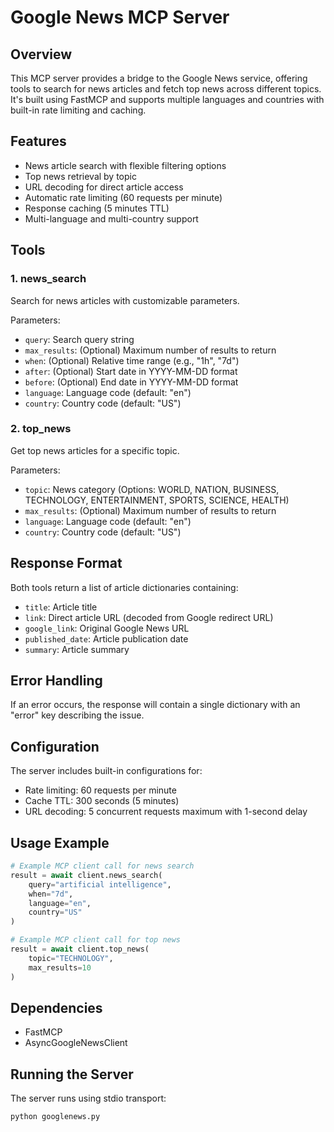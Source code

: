 # Google News MCP Server

## Overview
This MCP server provides a bridge to the Google News service, offering tools to search for news articles and fetch top news across different topics. It's built using FastMCP and supports multiple languages and countries with built-in rate limiting and caching.

## Features
- News article search with flexible filtering options
- Top news retrieval by topic
- URL decoding for direct article access
- Automatic rate limiting (60 requests per minute)
- Response caching (5 minutes TTL)
- Multi-language and multi-country support

## Tools

### 1. news_search
Search for news articles with customizable parameters.

Parameters:
- `query`: Search query string
- `max_results`: (Optional) Maximum number of results to return
- `when`: (Optional) Relative time range (e.g., "1h", "7d")
- `after`: (Optional) Start date in YYYY-MM-DD format
- `before`: (Optional) End date in YYYY-MM-DD format
- `language`: Language code (default: "en")
- `country`: Country code (default: "US")

### 2. top_news
Get top news articles for a specific topic.

Parameters:
- `topic`: News category (Options: WORLD, NATION, BUSINESS, TECHNOLOGY, ENTERTAINMENT, SPORTS, SCIENCE, HEALTH)
- `max_results`: (Optional) Maximum number of results to return
- `language`: Language code (default: "en")
- `country`: Country code (default: "US")

## Response Format
Both tools return a list of article dictionaries containing:
- `title`: Article title
- `link`: Direct article URL (decoded from Google redirect URL)
- `google_link`: Original Google News URL
- `published_date`: Article publication date
- `summary`: Article summary

## Error Handling
If an error occurs, the response will contain a single dictionary with an "error" key describing the issue.

## Configuration
The server includes built-in configurations for:
- Rate limiting: 60 requests per minute
- Cache TTL: 300 seconds (5 minutes)
- URL decoding: 5 concurrent requests maximum with 1-second delay

## Usage Example
```python
# Example MCP client call for news search
result = await client.news_search(
    query="artificial intelligence",
    when="7d",
    language="en",
    country="US"
)

# Example MCP client call for top news
result = await client.top_news(
    topic="TECHNOLOGY",
    max_results=10
)
```

## Dependencies
- FastMCP
- AsyncGoogleNewsClient

## Running the Server
The server runs using stdio transport:
```python
python googlenews.py
```
